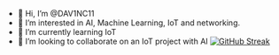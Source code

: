 - 👋 Hi, I’m @DAV1NC11
- 👀 I’m interested in AI, Machine Learning, IoT and networking.
- 🌱 I’m currently learning IoT
- 💞️ I’m looking to collaborate on an IoT project with AI
[![GitHub Streak](https://streak-stats.demolab.com/?user=dav1nc11)](https://git.io/streak-stats)
